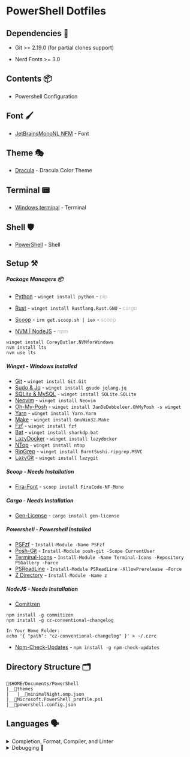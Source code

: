 <h1>PowerShell Dotfiles</h1>

<h2>Dependencies 📃</h2>

- Git >= 2.19.0 (for partial clones support)

- Nerd Fonts >= 3.0

<h2>Contents 📦</h2>

- Powershell Configuration

<h2>Font 🖌️</h2>

- [JetBrainsMonoNL NFM](https://www.nerdfonts.com/font-downloads) - Font

<h2>Theme 🎭</h2>

- [Dracula](https://draculatheme.com/windows-terminal) - Dracula Color Theme

<h2>Terminal 📟</h2>

- [Windows terminal](https://apps.microsoft.com/store/detail/windows-terminal/9N0DX20HK701) - Terminal

<h2>Shell 🛡️</h2>

- [PowerShell](https://apps.microsoft.com/detail/powershell/9MZ1SNWT0N5D?hl=en-us&gl=US) - Shell

<h2>Setup ⚒️</h2>

<h5>Package Managers 📦</h5>

- [Python](https://www.python.org/) - `winget install python` - <span style="opacity:30%">pip</span>

- [Rust](https://www.rust-lang.org/) - `winget install Rustlang.Rust.GNU` - <span style="opacity:30%">cargo</span>

- [Scoop](https://scoop.sh/) - `irm get.scoop.sh | iex` - <span style="opacity:30%">scoop</span>

- [NVM | NodeJS](https://github.com/coreybutler/nvm-windows) - <span style="opacity:30%">npm</span>
```
winget install CoreyButler.NVMforWindows
nvm install lts
nvm use lts
```

<h5>Winget - Windows Installed</h5>

- [Git](https://git-scm.com/download/win) - `winget install Git.Git`
- [Sudo & Jq](https://winget.run/) - `winget install gsudo jqlang.jq`
- [SQLite & MySQL](https://sqlite.org/index.html) - `winget install SQLite.SQLite`
- [Neovim](https://winget.run/search?query=neovim) - `winget install Neovim`
- [Oh-My-Posh](https://ohmyposh.dev/docs/installation/windows) - `winget install JanDeDobbeleer.OhMyPosh -s winget`
- [Yarn](https://yarnpkg.com/) - `winget install Yarn.Yarn`
- [Make](https://www.gnu.org/software/make/) - `winget install GnuWin32.Make`
- [Fzf](https://github.com/junegunn/fzf) - `winget install fzf`
- [Bat](https://github.com/sharkdp/bat) - `winget install sharkdp.bat`
- [LazyDocker](https://github.com/jesseduffield/lazydocker) - `winget install lazydocker`
- [NTop](https://github.com/gsass1/NTop) - `winget install ntop`
- [RipGrep](https://github.com/BurntSushi/ripgrep) - `winget install BurntSushi.ripgrep.MSVC`
- [LazyGit](https://github.com/jesseduffield/lazygit) - `winget install lazygit`

<h5>Scoop - Needs Installation</h5>

- [Fira-Font](https://github.com/ryanoasis/nerd-fonts) - `scoop install FiraCode-NF-Mono`

<h5>Cargo - Needs Installation</h5>

- [Gen-License](https://github.com/nexxeln/license-generator) - `cargo install gen-license`

<h5>Powershell - Powershell Installed</h5>

- [PSFzf](https://github.com/kelleyma49/PSFzf) - `Install-Module -Name PSFzf`
- [Posh-Git](https://www.powershellgallery.com/packages/posh-git) - `Install-Module posh-git -Scope CurrentUser`
- [Terminal-Icons](https://github.com/devblackops/Terminal-Icons) - `Install-Module -Name Terminal-Icons -Repository PSGallery -Force`
- [PSReadLine](https://github.com/PowerShell/PSReadLine) - `Install-Module PSReadLine -AllowPrerelease -Force`
- [Z Directory](https://www.powershellgallery.com/packages/z/1.1.13) - `Install-Module -Name z`

<h5>NodeJS - Needs Installation</h5>

- [Comitizen](https://github.com/streamich/git-cz)
```
npm install -g commitizen
npm install -g cz-conventional-changelog

In Your Home Folder:
echo '{ "path": "cz-conventional-changelog" }' > ~/.czrc
```

- [Npm-Check-Updates](https://www.npmjs.com/package/npm-check-updates) - `npm install -g npm-check-updates`

<h2>Directory Structure 🗂️</h2>

```
📂$HOME/Documents/PowerShell
|__📂themes
|   |__📄minimalNight.omp.json
|__📄Microsoft.PowerShell_profile.ps1
|__📄powershell.config.json
```

<h2>Languages 🗣️</h2>
<details>
<summary>Completion, Format, Compiler, and Linter</summary>
<h3>Servers 🗃️ <hr style="margin-top: 0"></h3>

<h5>Winget - Windows Installed</h5>

`C++` winget install clangd

`Lua` winget install lua-language-server

<h5>NodeJS - Needs Installation</h5>

`Live-Server` npm install -g live-server

`Python` npm install -g pyright

`Typescript` npm install -g typescript typescript-language-server

`Tailwind CSS` npm install -g tailwindcss-language-server

<h5>Dotnet - Windows Installed</h5>

`C-Sharp` dotnet tool install --global csharp-ls 

<h3>Format Languages 📄 <hr style="margin-top: 0"></h3>

`C++` at the setup of llvm

<h5>Pip - Needs Installation</h5>

`Python` pip install --upgrade autopep8

<h5>NodeJS - Needs Installation</h5>

`Marksman` npm install -g marksman

`Typescript` npm install -g prettier

<h3>Compilers And Intrepeters ⚙️ <hr style="margin-top: 0"></h3>

<h5>Winget - Windows Installed</h5>

- [Python](https://www.python.org/) - At the installation of Python Package Manager

- [Rust](https://www.rust-lang.org/) - At the installation of Rust Package Manager

- [C++](https://winlibs.com/) - winget install -i LLVM.LLVM

<h5>NodeJS - Needs Installation</h5>

- [NodeJS](https://github.com/nvm-sh/nvm) - At the installation of NodeJS Package Manager
</details>

<details>
<summary>Debugging 🐞</summary>

Problem: `Icons are not showing completly`

Fix:
```
Some fonts do not work well with some color themes and can cause that issue or the terminal. 
You have to try until you find the right font, switch the theme, terminal or make tweaks by yourself. Generaly fonts ending with mono work.
```

Problem: `C-Sharp not running`

Fix: `You are required to create a project for it to work`

Problem: `Customize format`

Fix:
```
Look for the documentation to make the changes on the CLI.

For clang-format: https://clang.llvm.org/docs/ClangFormat.html
For prettier: https://prettier.io/docs/en/options.html#vue-files-script-and-style-tags-indentation
```

Problem: `Commitizen opening editor instead of commit options`

Fix:
```
Friendly setup for commitizen globally:
npm install -g commitizen cz-conventional-changelog && echo '{ "path": "cz-conventional-changelog" }' > ~/.czrc
```

Problem: `Scoop buckets wont update`

Fix:
```
scoop config SCOOP_BRANCH master
scoop update
```

Problem: `C++ compiler not working`

Fix:
```
When installing LLVM choose add to path.
Also be use to be using clang if you are using LLVM
```


</details>
